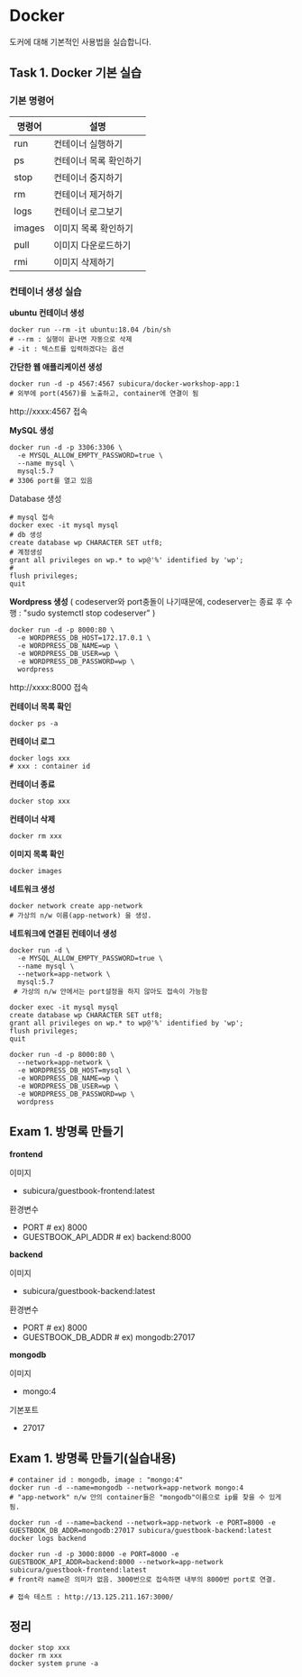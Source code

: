# Docker

도커에 대해 기본적인 사용법을 실습합니다.

## Task 1. Docker 기본 실습

### 기본 명령어

| 명령어  |  설명  |
|---|---|
| run | 컨테이너 실행하기 |
| ps | 컨테이너 목록 확인하기 |
| stop | 컨테이너 중지하기 |
| rm | 컨테이너 제거하기 |
| logs | 컨테이너 로그보기 |
| images | 이미지 목록 확인하기 |
| pull | 이미지 다운로드하기 |
| rmi | 이미지 삭제하기 |

### 컨테이너 생성 실습

**ubuntu 컨테이너 생성**

```
docker run --rm -it ubuntu:18.04 /bin/sh
# --rm : 실행이 끝나면 자동으로 삭제
# -it : 텍스트를 입력하겠다는 옵션
```

**간단한 웹 애플리케이션 생성**

```
docker run -d -p 4567:4567 subicura/docker-workshop-app:1
# 외부에 port(4567)를 노출하고, container에 연결이 됨
```

http://xxxx:4567 접속

**MySQL 생성**

```
docker run -d -p 3306:3306 \
  -e MYSQL_ALLOW_EMPTY_PASSWORD=true \
  --name mysql \
  mysql:5.7
# 3306 port를 열고 있음
```

Database 생성

```
# mysql 접속
docker exec -it mysql mysql
# db 생성
create database wp CHARACTER SET utf8;
# 계정생성
grant all privileges on wp.* to wp@'%' identified by 'wp';
#
flush privileges;
quit
```

**Wordpress 생성**
( codeserver와 port충돌이 나기때문에, codeserver는 종료 후 수행 : "sudo systemctl stop codeserver" )
```
docker run -d -p 8000:80 \
  -e WORDPRESS_DB_HOST=172.17.0.1 \
  -e WORDPRESS_DB_NAME=wp \
  -e WORDPRESS_DB_USER=wp \
  -e WORDPRESS_DB_PASSWORD=wp \
  wordpress
```

http://xxxx:8000 접속

**컨테이너 목록 확인**

```
docker ps -a
```

**컨테이너 로그**

```
docker logs xxx 
# xxx : container id
```

**컨테이너 종료**

```
docker stop xxx
```

**컨테이너 삭제**

```
docker rm xxx
```

**이미지 목록 확인**

```
docker images
```

**네트워크 생성**

```
docker network create app-network
# 가상의 n/w 이름(app-network) 을 생성.
```

**네트워크에 연결된 컨테이너 생성**

```
docker run -d \
  -e MYSQL_ALLOW_EMPTY_PASSWORD=true \
  --name mysql \
  --network=app-network \
  mysql:5.7
 # 가상의 n/w 안에서는 port설정을 하지 않아도 접속이 가능함
```

```
docker exec -it mysql mysql
create database wp CHARACTER SET utf8;
grant all privileges on wp.* to wp@'%' identified by 'wp';
flush privileges;
quit
```

```
docker run -d -p 8000:80 \
  --network=app-network \
  -e WORDPRESS_DB_HOST=mysql \
  -e WORDPRESS_DB_NAME=wp \
  -e WORDPRESS_DB_USER=wp \
  -e WORDPRESS_DB_PASSWORD=wp \
  wordpress
```

## Exam 1. 방명록 만들기

**frontend**

이미지
- subicura/guestbook-frontend:latest

환경변수
- PORT # ex) 8000
- GUESTBOOK_API_ADDR # ex) backend:8000

**backend**

이미지
- subicura/guestbook-backend:latest

환경변수
- PORT # ex) 8000
- GUESTBOOK_DB_ADDR # ex) mongodb:27017

**mongodb**

이미지
- mongo:4

기본포트
- 27017


## Exam 1. 방명록 만들기(실습내용)
```
# container id : mongodb, image : "mongo:4"
docker run -d --name=mongodb --network=app-network mongo:4
# "app-network" n/w 안의 container들은 "mongodb"이름으로 ip를 찾을 수 있게 됨.

docker run -d --name=backend --network=app-network -e PORT=8000 -e GUESTBOOK_DB_ADDR=mongodb:27017 subicura/guestbook-backend:latest
docker logs backend

docker run -d -p 3000:8000 -e PORT=8000 -e GUESTBOOK_API_ADDR=backend:8000 --network=app-network subicura/guestbook-frontend:latest
# front라 name은 의미가 없음. 3000번으로 접속하면 내부의 8000번 port로 연결.

# 접속 테스트 : http://13.125.211.167:3000/
```

## 정리

```
docker stop xxx
docker rm xxx
docker system prune -a
```
